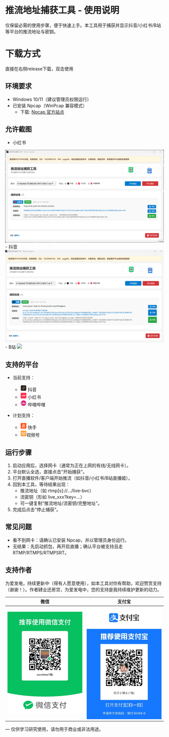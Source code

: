 # 推流地址捕获工具 - 使用说明

仅保留必需的使用步骤，便于快速上手。本工具用于捕获并显示抖音/小红书/B站等平台的推流地址与密钥。
# 下载方式
直接在右侧release下载，双击使用

## 环境要求

- Windows 10/11（建议管理员权限运行）
- 已安装 Npcap（WinPcap 兼容模式）
  - 下载: [Npcap 官方站点](https://npcap.com/#download)
## 允许截图
- 小红书
<img src="image/小红书.png"/>
- 抖音
<img src="image/抖音.png"/>
- B站
<img src="image/B站.png"/>

## 支持的平台

- 当前支持：
  - <img src="image/douyin.png" width="20" /> 抖音
  - <img src="image/xiaohongshu.png" width="20" /> 小红书
  - <img src="image/bilibili.png" width="20" /> 哔哩哔哩

- 计划支持：
  - <img src="image/kuaishou.png" width="20" /> 快手
  - <img src="image/shipinhao.png" width="20" />视频号

## 运行步骤

1. 启动应用后，选择网卡（通常为正在上网的有线/无线网卡）。
2. 平台默认全选，直接点击“开始捕获”。
3. 打开直播软件/客户端开始推流（如抖音/小红书/B站直播姬）。
4. 回到本工具，等待结果出现：
   - 推流地址（如 rtmp[s]://.../live-bvc）
   - 流密钥（形如 live_xxx?key=...）
   - 可一键复制“推流地址/流密钥/完整地址”。
5. 完成后点击“停止捕获”。

## 常见问题

- 看不到网卡：请确认已安装 Npcap，并以管理员身份运行。
- 无结果：先启动抓包，再开启直播；确认平台被支持且走 RTMP/RTMPS/RTMPSRT。

## 支持作者

为爱发电，持续更新中（得有人愿意使用），如本工具对你有帮助，欢迎赞赏支持（谢谢！）。作者肄业还房贷，为爱发电中，您的支持是我持续维护更新的动力。

| 微信 | 支付宝 |
| --- | --- |
| <img src="image/weixin.jpg" width="260" /> | <img src="image/zhifubao.jpg" width="260" /> |

— 仅供学习研究使用，请勿用于商业或非法用途。

